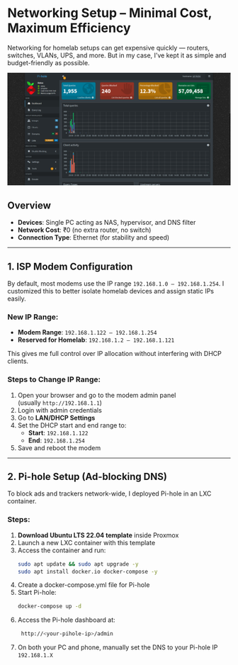 # Networking Setup – Minimal Cost, Maximum Efficiency

Networking for homelab setups can get expensive quickly — routers, switches, VLANs, UPS, and more. But in my case, I’ve kept it as simple and budget-friendly as possible.

![PI-hole Dashboard](../../assets/screenshots/pi-hole.png)

## Overview

- **Devices**: Single PC acting as NAS, hypervisor, and DNS filter
- **Network Cost**: ₹0 (no extra router, no switch)
- **Connection Type**: Ethernet (for stability and speed)

---

## 1. ISP Modem Configuration

By default, most modems use the IP range `192.168.1.0 – 192.168.1.254`. I customized this to better isolate homelab devices and assign static IPs easily.

### New IP Range:

- **Modem Range**: `192.168.1.122 – 192.168.1.254`
- **Reserved for Homelab**: `192.168.1.2 – 192.168.1.121`

This gives me full control over IP allocation without interfering with DHCP clients.

### Steps to Change IP Range:

1. Open your browser and go to the modem admin panel  
   (usually `http://192.168.1.1`)
2. Login with admin credentials
3. Go to **LAN/DHCP Settings**
4. Set the DHCP start and end range to:  
   - **Start**: `192.168.1.122`  
   - **End**: `192.168.1.254`
5. Save and reboot the modem

---

## 2. Pi-hole Setup (Ad-blocking DNS)

To block ads and trackers network-wide, I deployed Pi-hole in an LXC container.

### Steps:

1. **Download Ubuntu LTS 22.04 template** inside Proxmox
2. Launch a new LXC container with this template
3. Access the container and run:
   ```bash
   sudo apt update && sudo apt upgrade -y
   sudo apt install docker.io docker-compose -y
4. Create a docker-compose.yml file for Pi-hole 
5. Start Pi-hole:
    ```bash
    docker-compose up -d
    ```
6. Access the Pi-hole dashboard at:
    ```bash
     http://<your-pihole-ip>/admin
    ```
7. On both your PC and phone, manually set the DNS to your Pi-hole IP `192.168.1.X`